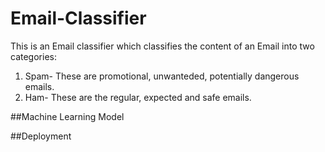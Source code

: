 # Email-Classifier
This is an Email classifier which classifies the content of an Email into two categories:
1. Spam- These are promotional, unwanteded, potentially dangerous emails.
2. Ham- These are the regular, expected and safe emails.

##Machine Learning Model

##Deployment
